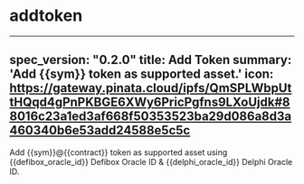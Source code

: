 <h1 class="contract">addtoken</h1>

---
spec_version: "0.2.0"
title: Add Token
summary: 'Add {{sym}} token as supported asset.'
icon: https://gateway.pinata.cloud/ipfs/QmSPLWbpUttHQqd4gPnPKBGE6XWy6PricPgfns9LXoUjdk#88016c23a1ed3af668f50353523ba29d086a8d3a460340b6e53add24588e5c5c
---

Add {{sym}}@{{contract}} token as supported asset using {{defibox_oracle_id}} Defibox Oracle ID & {{delphi_oracle_id}} Delphi Oracle ID.
